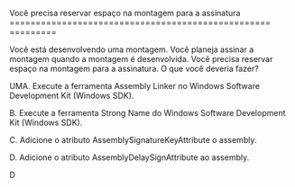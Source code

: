 ﻿Você precisa reservar espaço na montagem para a assinatura
================================================== =========

Você está desenvolvendo uma montagem.
Você planeja assinar a montagem quando a montagem é desenvolvida.
Você precisa reservar espaço na montagem para a assinatura.
O que você deveria fazer?

UMA.
Execute a ferramenta Assembly Linker no Windows Software Development Kit (Windows
SDK).

B.
Execute a ferramenta Strong Name do Windows Software Development Kit (Windows SDK).

C.
Adicione o atributo AssemblySignatureKeyAttribute o assembly.

D.
Adicione o atributo AssemblyDelaySignAttribute ao assembly.


D

